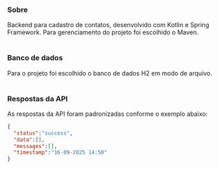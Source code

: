 ### Sobre
Backend para cadastro de contatos, desenvolvido com Kotlin e Spring Framework. Para gerenciamento do projeto foi escolhido o Maven.
<br>
<br>

### Banco de dados
Para o projeto foi escolhido o banco de dados H2 em modo de arquivo.
<br>
<br>

### Respostas da API
As respostas da API foram padronizadas conforme o exemplo abaixo:

```json
{
  "status":"success",
  "data":[],
  "messages":[],
  "timestamp":"16-09-2025 14:50"
}
```
